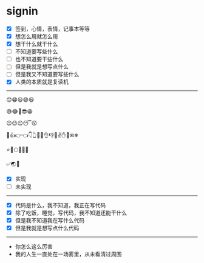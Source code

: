# signin

- [x] 签到，心情，表情，记事本等等
- [x] 想怎么用就怎么用
- [x] 想干什么就干什么
- [ ] 不知道要写些什么
- [ ] 也不知道要干些什么
- [ ] 但是我就是想写点什么
- [ ] 但是我又不知道要写些什么
- [x] 人类的本质就是复读机

---

😊😁😃😄😆

😅😂🤣😎😀

😉😉😉😴😮

👐👍👉👈👇👆👊👋👌👎🙏✌✋✊✉❄

⭐🌙🌕🌔🌓🌑

✅🌏👀

- [x] 实现
- [ ] 未实现

---

- [x] 代码是什么，我不知道，我正在写代码
- [x] 除了吃饭，睡觉，写代码，我不知道还能干什么
- [x] 但是我不知道我在写什么代码
- [x] 但是我就是想写点什么代码

---

- 你怎么这么厉害
- 我的人生一直处在一场雾里，从未看清过周围
